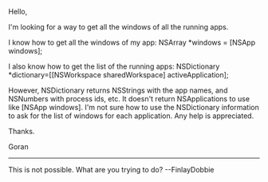 Hello,

I'm looking for a way to get all the windows of all the running apps.

I know how to get all the windows of my app:
NSArray *windows = [NSApp windows];

I also know how to get the list of the running apps:
NSDictionary *dictionary=[[NSWorkspace sharedWorkspace] 
activeApplication];

However, NSDictionary returns NSStrings with the app names, and 
NSNumbers with process ids, etc. It doesn't return NSApplications to 
use like [NSApp windows]. I'm not sure how to use the NSDictionary 
information to ask for the list of windows for each application. Any 
help is appreciated.

Thanks.

Goran

----

This is not possible. What are you trying to do? --FinlayDobbie
